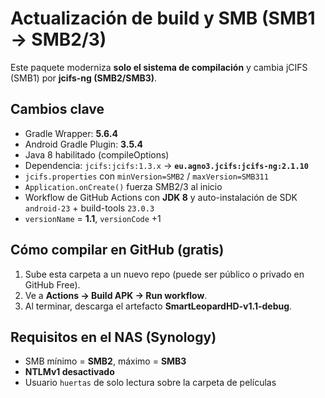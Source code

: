 # Actualización de build y SMB (SMB1 -> SMB2/3)

Este paquete moderniza **solo el sistema de compilación** y cambia jCIFS (SMB1) por **jcifs-ng (SMB2/SMB3)**.

## Cambios clave
- Gradle Wrapper: **5.6.4**
- Android Gradle Plugin: **3.5.4**
- Java 8 habilitado (compileOptions)
- Dependencia: `jcifs:jcifs:1.3.x` -> **`eu.agno3.jcifs:jcifs-ng:2.1.10`**
- `jcifs.properties` con `minVersion=SMB2` / `maxVersion=SMB311`
- `Application.onCreate()` fuerza SMB2/3 al inicio
- Workflow de GitHub Actions con **JDK 8** y auto-instalación de SDK `android-23` + build-tools `23.0.3`
- `versionName` = **1.1**, `versionCode` +1

## Cómo compilar en GitHub (gratis)
1. Sube esta carpeta a un nuevo repo (puede ser público o privado en GitHub Free).
2. Ve a **Actions → Build APK → Run workflow**.
3. Al terminar, descarga el artefacto **SmartLeopardHD-v1.1-debug**.

## Requisitos en el NAS (Synology)
- SMB mínimo = **SMB2**, máximo = **SMB3**
- **NTLMv1 desactivado**
- Usuario `huertas` de solo lectura sobre la carpeta de películas
